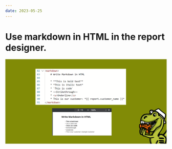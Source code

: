 ```yaml
---
date: 2023-05-25
---
```


# Use markdown in HTML in the report designer.
![Write Markdown in HTML](../../images/show/markdown_in_html.png)